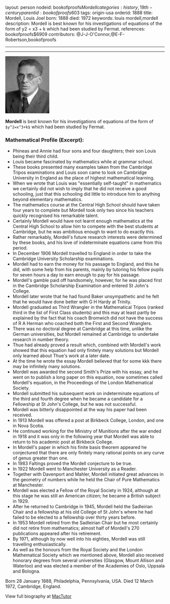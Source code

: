 layout: person
nodeid: bookofproofs$Mordell
categories: history,19th-century
parentid: bookofproofs$603
tags: origin-usa
orderid: 1888
title: Mordell, Louis Joel
born: 1888
died: 1972
keywords: louis mordell,mordell
description: Mordell is best known for his investigations of equations of the form of y2 = x3 + k which had been studied by Fermat.
references: bookofproofs$6909
contributors: @J-J-O'Connor,@E-F-Robertson,bookofproofs

---



---

![Mordell.jpg](https://github.com/bookofproofs/bookofproofs.github.io/blob/main/_sources/_assets/images/portraits/Mordell.jpg?raw=true)

**Mordell** is best known for his investigations of equations of the form of `$y^2=x^3+k$` which had been studied by Fermat.

### Mathematical Profile (Excerpt):
* Phineas and Annie had four sons and four daughters; their son Louis being their third child.
* Louis became fascinated by mathematics while at grammar school.
* These books presented many examples taken from the Cambridge Tripos examinations and Louis soon came to look on Cambridge University in England as the place of highest mathematical learning.
* When we wrote that Louis was "essentially self-taught" in mathematics we certainly did not wish to imply that he did not receive a good schooling, just that this schooling did little to introduce him to anything beyond elementary mathematics.
* The mathematics course at the Central High School should have taken four years to complete but Mordell took only two since his teachers quickly recognised his remarkable talent.
* Certainly Mordell would have not learnt enough mathematics at the Central High School to allow him to compete with the best students at Cambridge, but he was ambitious enough to want to do exactly this.
* Rather remarkably, Mordell's future research interests were determined by these books, and his love of indeterminate equations came from this period.
* In December 1906 Mordell travelled to England in order to take the Cambridge University Scholarship examinations.
* Mordell had to earn the money for his passage to England, and this he did, with some help from his parents, mainly by tutoring his fellow pupils for seven hours a day to earn enough to pay for his passage.
* Mordell's gamble paid off handsomely, however, for he was placed first in the Cambridge Scholarship Examination and entered St John's College.
* Mordell later wrote that he had found Baker unsympathetic and he felt that he would have done better with G H Hardy at Trinity.
* Mordell graduated as Third Wrangler in the Mathematical Tripos (ranked third in the list of First Class students) and this may at least partly be explained by the fact that his coach Bromwich did not have the success of R A Herman who coached both the First and Second Wranglers.
* There was no doctoral degree at Cambridge at this time, unlike the German universities, but Mordell remained at Cambridge to undertake research in number theory.
* Thue had already proved a result which, combined with Mordell's work showed that this equation had only finitely many solutions but Mordell only learned about Thue's work at a later date.
* At the time he wrote the essay Mordell believed that for some kkk there may be infinitely many solutions.
* Mordell was awarded the second Smith's Prize with his essay, and he went on to publish a long paper on this equation, now sometimes called Mordell's equation, in the Proceedings of the London Mathematical Society.
* Mordell submitted his subsequent work on indeterminate equations of the third and fourth degree when he became a candidate for a Fellowship at St John's College, but he was not successful.
* Mordell was bitterly disappointed at the way his paper had been received.
* In 1913 Mordell was offered a post at Birkbeck College, London, and one in Nova Scotia.
* He continued working for the Ministry of Munitions after the war ended in 1918 and it was only in the following year that Mordell was able to return to his academic post at Birkbeck College.
* In Mordell's paper in which his finite basis theorem appeared he conjectured that there are only finitely many rational points on any curve of genus greater than one.
* In 1983 Faltings proved the Mordell conjecture to be true.
* In 1922 Mordell went to Manchester University as a Reader.
* Together with Davenport and Mahler, Mordell initiated great advances in the geometry of numbers while he held the Chair of Pure Mathematics at Manchester.
* Mordell was elected a Fellow of the Royal Society in 1924, although at this stage he was still an American citizen; he became a British subject in 1929.
* After he returned to Cambridge in 1945, Mordell held the Sadleirian Chair and a fellowship at his old College of St John's where he had failed to be elected to a fellowship over thirty years before.
* In 1953 Mordell retired from the Sadleirian Chair but he most certainly did not retire from mathematics; almost half of Mordell's 270 publications appeared after his retirement.
* By 1971, although by now well into his eighties, Mordell was still travelling enthusiastically.
* As well as the honours from the Royal Society and the London Mathematical Society which we mentioned above, Mordell also received honorary degrees from several universities (Glasgow, Mount Allison and Waterloo) and was elected a member of the Academies of Oslo, Uppsala and Bologna.

Born 28 January 1888, Philadelphia, Pennsylvania, USA. Died 12 March 1972, Cambridge, England.

View full biography at [MacTutor](https://mathshistory.st-andrews.ac.uk/Biographies/Mordell/)
